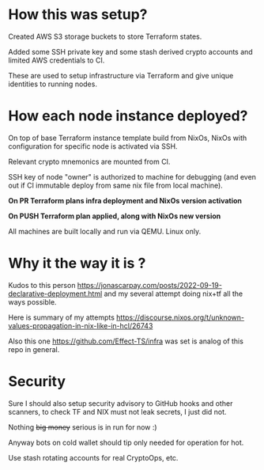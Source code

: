 

# How this was setup?

Created AWS S3 storage buckets to store Terraform states.

Added some SSH private key and some stash derived crypto accounts and limited AWS credentials to CI.

These are used to setup infrastructure via Terraform and give unique identities to running nodes.

# How each node instance deployed?

On top of base Terraform instance template build from NixOs,
NixOs with configuration for specific node is activated via SSH.

Relevant crypto mnemonics are mounted from CI.

SSH key of node "owner" is authorized to machine for debugging (and even out if CI immutable deploy from same nix file from local machine).

**On PR Terraform plans infra deployment and NixOs version activation**

**On PUSH Terraform plan applied, along with NixOs new version**

All machines are built locally and run via QEMU. Linux only.


# Why it the way it is ?

Kudos to this person https://jonascarpay.com/posts/2022-09-19-declarative-deployment.html and my several attempt doing nix+tf all the ways possible.

Here is summary of my attempts https://discourse.nixos.org/t/unknown-values-propagation-in-nix-like-in-hcl/26743

Also this one https://github.com/Effect-TS/infra was set is analog of this repo in general. 

# Security

Sure I should also setup security advisory to GitHub hooks and other scanners, to check TF and NIX must not leak secrets, I just did not. 

Nothing ~~big money~~ serious is in run for now :)

Anyway bots on cold wallet should tip only needed for operation for hot. 

Use stash rotating accounts for real CryptoOps, etc.

